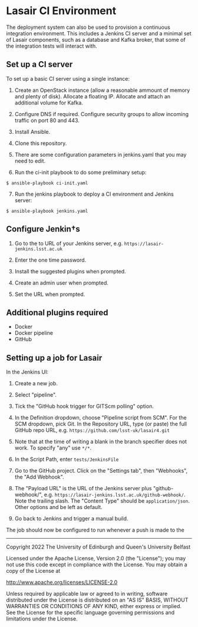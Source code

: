 # Lasair CI Environment

The deployment system can also be used to provision a continuous integration environment.
This includes a Jenkins CI server and a minimal set of Lasair components, such as
a database and Kafka broker, that some of the integration tests will interact with.

## Set up a CI server

To set up a basic CI server using a single instance:

1. Create an OpenStack instance (allow a reasonable ammount of memory and plenty of disk).
Allocate a floating IP. Allocate and attach an additional volume for Kafka.

2. Configure DNS if required. Configure security groups to allow incoming traffic on port
80 and 443.

3. Install Ansible.

4. Clone this repository.

5. There are some configuration parameters in jenkins.yaml that you may need to edit.

6. Run the ci-init playbook to do some preliminary setup:
```
$ ansible-playbook ci-init.yaml
```

7. Run the jenkins playbook to deploy a CI environment and Jenkins server:
```
$ ansible-playbook jenkins.yaml
```

## Configure Jenkin†s

1. Go to the to URL of your Jenkins server, e.g. `https://lasair-jenkins.lsst.ac.uk`

2. Enter the one time password.

3. Install the suggested plugins when prompted.

4. Create an admin user when prompted.

5. Set the URL when prompted.

## Additional plugins required

* Docker
* Docker pipeline
* GitHub

## Setting up a job for Lasair

In the Jenkins UI:

1. Create a new job.

2. Select "pipeline".

3. Tick the "GitHub hook trigger for GITScm polling" option.

4. In the Definition dropdown, choose "Pipeline script from SCM". For the SCM dropdown, pick Git.
In the Repository URL, type (or paste) the full GitHub repo URL, e.g. `https://github.com/lsst-uk/lasair4.git`

5. Note that at the time of writing a blank in the branch specifier does not work.
To specify "any" use `*/*`.

6. In the Script Path, enter `tests/JenkinsFile`

7. Go to the GitHub project. Click on the "Settings tab", then "Webhooks", the "Add Webhook".

8. The "Payload URL" is the URL of the Jenkins server plus "github-webhook/", e.g.
`https://lasair-jenkins.lsst.ac.uk/github-webhook/`. Note the trailing slash. The "Content Type"
should be `application/json`. Other options and be left as default.

9. Go back to Jenkins and trigger a manual build.

The job should now be configured to run whenever a push is made to the 


---

Copyright 2022 The University of Edinburgh and Queen's University Belfast

Licensed under the Apache License, Version 2.0 (the "License");
you may not use this code except in compliance with the License.
You may obtain a copy of the License at

   http://www.apache.org/licenses/LICENSE-2.0

Unless required by applicable law or agreed to in writing, software
distributed under the License is distributed on an "AS IS" BASIS,
WITHOUT WARRANTIES OR CONDITIONS OF ANY KIND, either express or implied.
See the License for the specific language governing permissions and
limitations under the License.

